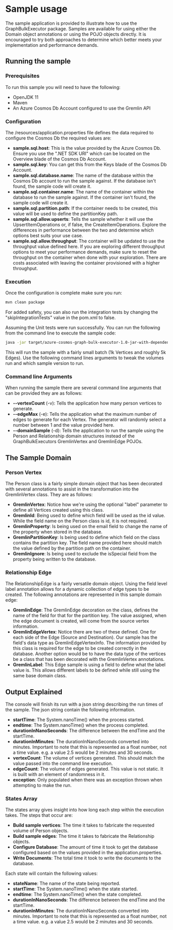 # Sample usage

The sample application is provided to illustrate how to use the GraphBulkExecutor package. Samples are available for
using either the Domain object annotations or using the POJO objects directly. It is encouraged to try both approaches
to determine which better meets your implementation and performance demands.

## Running the sample

### Prerequisites

To run this sample you will need to have the following:

* OpenJDK 11
* Maven
* An Azure Cosmos Db Account configured to use the Gremlin API

### Configuration

The /resources/application.properties file defines the data required to configure the Cosmos Db the required values are:

* **sample.sql.host**: This is the value provided by the Azure Cosmos Db. Ensure you use the ".NET SDK URI" which can be
  located on the Overview blade of the Cosmos Db Account.
* **sample.sql.key**: You can get this from the Keys blade of the Cosmos Db Account.
* **sample.sql.database.name**: The name of the database within the Cosmos Db account to run the sample against. If the
  database isn't found, the sample code will create it.
* **sample.sql.container.name**: The name of the container within the database to run the sample against. If the
  container isn't found, the sample code will create it.
* **sample.sql.partition.path**: If the container needs to be created, this value will be used to define the
  partitionKey path.
* **sample.sql.allow.upserts**: Tells the sample whether it will use the UpsertItemOperations or, if false, the
  CreateItemOperations. Explore the differences in performance between the two and determine which options best suits
  your use case.
* **sample.sql.allow.throughput**: The container will be updated to use the throughput value defined here. If you are
  exploring different throughput options to meet your performance demands, make sure to reset the throughput on the
  container when done with your exploration. There are costs associated with leaving the container provisioned with a
  higher throughput.

### Execution

Once the configuration is complete make sure you run:

```bash
mvn clean package 
```

For added safety, you can also run the integration tests by changing the "skipIntegrationTests" value in the pom.xml to
false.

Assuming the Unit tests were run successfully. You can run the following from the command line to execute the sample
code:

```bash
java -jar target/azure-cosmos-graph-bulk-executor-1.0-jar-with-dependencies.jar -v 1000 -e 10 -d
```

This will run the sample with a fairly small batch (1k Vertices and roughly 5k Edges). Use the following command lines
arguments to tweak the volumes run and which sample version to run.

### Command line Arguments

When running the sample there are several command line arguments that can be provided they are as follows:

* **--vertexCount** (-v): Tells the application how many person vertices to generate.
* **--edgeMax** (-e): Tells the application what the maximum number of edges to generate for each Vertex. The generator
  will randomly select a number between 1 and the value provided here.
* **--domainSample** (-d): Tells the application to run the sample using the Person and Relationship domain structures
  instead of the GraphBulkExecutors GremlinVertex and GremlinEdge POJOs.

## The Sample Domain

### Person Vertex

The Person class is a fairly simple domain object that has been decorated with several annotations to assist in the
transformation into the GremlinVertex class. They are as follows:

* **GremlinVertex**: Notice how we're using the optional "label" parameter to define all Vertices created using this
  class.
* **GremlinId**: Being used to define which field will be used as the id value. While the field name on the Person class
  is id, it is not required.
* **GremlinProperty**: Is being used on the email field to change the name of the property when stored in the database.
* **GremlinPartitionKey**: Is being used to define which field on the class contains the partition key. The field name
  provided here should match the value defined by the partition path on the container.
* **GremlinIgnore**: Is being used to exclude the isSpecial field from the property being written to the database.

### Relationship Edge

The RelationshipEdge is a fairly versatile domain object. Using the field level label annotation allows for a dynamic
collection of edge types to be created. The following annotations are represented in this sample domain edge:

* **GremlinEdge**: The GremlinEdge decoration on the class, defines the name of the field for that for the partition
  key. The value assigned, when the edge document is created, will come from the source vertex information.
* **GremlinEdgeVertex**: Notice there are two of these defined. One for each side of the Edge (Source and Destination).
  Our sample has the field's data type as GremlinEdgeVertexInfo. The information provided by this class is required for
  the edge to be created correctly in the database. Another option would be to have the data type of the vertices be a
  class that has been decorated with the GremlinVertex annotations.
* **GremlinLabel**: This Edge sample is using a field to define what the label value is. This allows different labels to
  be defined while still using the same base domain class.

## Output Explained

The console will finish its run with a json string describing the run times of the sample. The json string contain the
following information.

* **startTime**: The System.nanoTime() when the process started.
* **endtime**: The System.nanoTime() when the process completed.
* **durationInNanoSeconds**: The difference between the endTime and the startTime.
* **durationInMinutes**: The durationInNanoSeconds converted into minutes. Important to note that this is represented as
  a float number, not a time value. e.g. a value 2.5 would be 2 minutes and 30 seconds.
* **vertexCount**: The volume of vertices generated. This should match the value passed into the command line execution.
* **edgeCount**: The volume of edges generated. This value is not static. It is built with an element of randomness in
  it.
* **exception**: Only populated when there was an exception thrown when attempting to make the run.

### States Array

The states array gives insight into how long each step within the execution takes. The steps that occur are:

* **Build sample vertices**: The time it takes to fabricate the requested volume of Person objects.
* **Build sample edges**: The time it takes to fabricate the Relationship objects.
* **Configure Database**: The amount of time it took to get the database configured based on the values provided in the
  application.properties.
* **Write Documents**: The total time it took to write the documents to the database.

Each state will contain the following values:

* **stateName**: The name of the state being reported.
* **startTime**: The System.nanoTime() when the state started.
* **endtime**: The System.nanoTime() when the state completed.
* **durationInNanoSeconds**: The difference between the endTime and the startTime.
* **durationInMinutes**: The durationInNanoSeconds converted into minutes. Important to note that this is represented as
  a float number, not a time value. e.g. a value 2.5 would be 2 minutes and 30 seconds.
